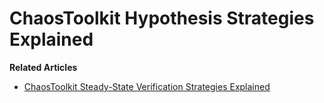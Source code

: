 # ChaosToolkit Hypothesis Strategies Explained

**Related Articles**
* [ChaosToolkit Steady-State Verification Strategies Explained](https://devlearnops.com/chaostoolkit-hypothesis-strategies-explained)
